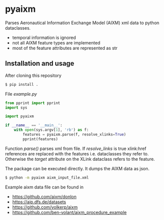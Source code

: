 # pyaixm

Parses Aeronautical Information Exchange Model (AIXM) xml data to python dataclasses.

* temporal information is ignored
* not all AIXM feature types are implemented
* most of the feature attributes are represented as str

## Installation and usage

After cloning this repository

```bash
$ pip install .
```

File *example.py*

```python
from pprint import pprint
import sys

import pyaixm

if __name__ == '__main__':
    with open(sys.argv[1], 'rb') as f:
        features = pyaixm.parse(f, resolve_xlinks=True)
        pprint(features)

```

Function *parse()* parses xml from file. If *resolve_links* is true xlink:href references are
replaced with the features i.e. dataclasses they refer to. Otherwise the *target* attribute on the XLink
dataclass refers to the feature.

The package can be executed directly. It dumps the AIXM data as json.

```bash
$ python -m pyaixm aixm_input_file.xml
```

Example aixm data file can be found in

* <https://github.com/aixm/donlon>
* <https://aip.dfs.de/datasets>
* <https://github.com/volkerp/aixm>
* <https://github.com/ben-volant/aixm_procedure_example>




